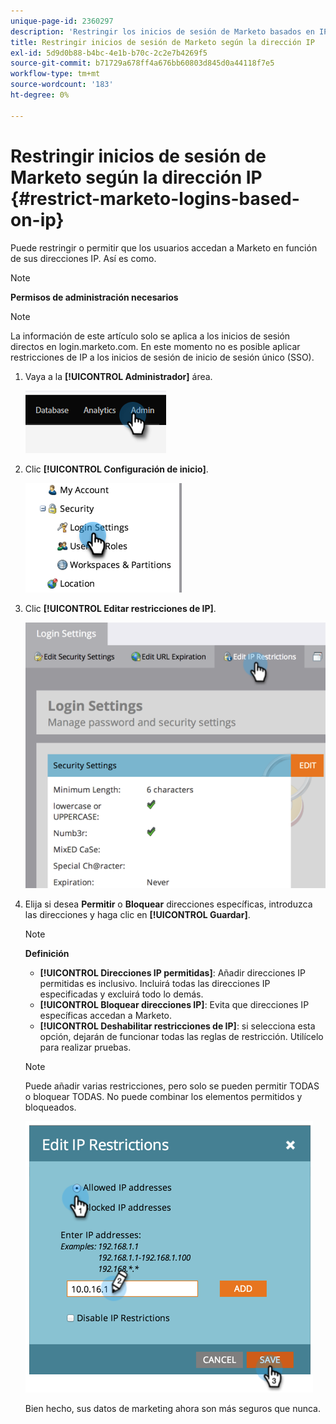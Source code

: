 ```yaml
---
unique-page-id: 2360297
description: 'Restringir los inicios de sesión de Marketo basados en IP: documentos de Marketo: documentación del producto'
title: Restringir inicios de sesión de Marketo según la dirección IP
exl-id: 5d9d0b88-b4bc-4e1b-b70c-2c2e7b4269f5
source-git-commit: b71729a678ff4a676bb60803d845d0a44118f7e5
workflow-type: tm+mt
source-wordcount: '183'
ht-degree: 0%

---
```


# Restringir inicios de sesión de Marketo según la dirección IP {#restrict-marketo-logins-based-on-ip}

Puede restringir o permitir que los usuarios accedan a Marketo en función de sus direcciones IP. Así es como.

>[!NOTE]
>
>**Permisos de administración necesarios**

>[!NOTE]
>
>La información de este artículo solo se aplica a los inicios de sesión directos en login.marketo.com. En este momento no es posible aplicar restricciones de IP a los inicios de sesión de inicio de sesión único (SSO).

1. Vaya a la **[!UICONTROL Administrador]** área.

   ![](assets/restrict-marketo-logins-based-on-ip-1.png)

1. Clic **[!UICONTROL Configuración de inicio]**.

   ![](assets/restrict-marketo-logins-based-on-ip-2.png)

1. Clic **[!UICONTROL Editar restricciones de IP]**.

   ![](assets/restrict-marketo-logins-based-on-ip-3.png)

1. Elija si desea **Permitir** o **Bloquear** direcciones específicas, introduzca las direcciones y haga clic en **[!UICONTROL Guardar]**.

   >[!NOTE]
   >
   >**Definición**
   >
   >* **[!UICONTROL Direcciones IP permitidas]**: Añadir direcciones IP permitidas es inclusivo. Incluirá todas las direcciones IP especificadas y excluirá todo lo demás.
   >* **[!UICONTROL Bloquear direcciones IP]**: Evita que direcciones IP específicas accedan a Marketo.
   >* **[!UICONTROL Deshabilitar restricciones de IP]**: si selecciona esta opción, dejarán de funcionar todas las reglas de restricción. Utilícelo para realizar pruebas.

   >[!NOTE]
   >
   >Puede añadir varias restricciones, pero solo se pueden permitir TODAS o bloquear TODAS. No puede combinar los elementos permitidos y bloqueados.

   ![](assets/restrict-marketo-logins-based-on-ip-4.png)

   Bien hecho, sus datos de marketing ahora son más seguros que nunca.
